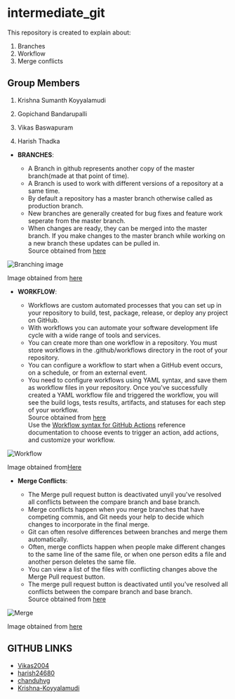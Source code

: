 # intermediate_git
This repository is created to explain about:  
1. Branches
1. Workflow
1. Merge conflicts

## Group Members

1. Krishna Sumanth Koyyalamudi

2. Gopichand Bandarupalli

3. Vikas Baswapuram

4. Harish Thadka

* **BRANCHES**:

  * A Branch in github represents another copy of the master branch(made at that point of time).
  * A Branch is used to work with different versions of a repository at a same time.
  * By default a repository has a master branch otherwise called as production branch.
  * New branches are generally created for bug fixes and feature work seperate from the master branch.
  * When changes are ready, they can be merged into the master branch. If you make changes to the master branch while working on a new branch these updates can be pulled in.  
Source obtained from [here](https://www.w3schools.com/whatis/whatis_github.asp)

![Branching image](https://www.endoflineblog.com/img/oneflow/feature-branch-rebase-and-merge-final.png)

Image obtained from [here](https://www.google.com/imgres?imgurl=https%3A%2F%2Fwww.endoflineblog.com%2Fimg%2Foneflow%2Ffeature-branch-rebase-and-merge-final.png&imgrefurl=https%3A%2F%2Fwww.endoflineblog.com%2Foneflow-a-git-branching-model-and-workflow&docid=_jrO3QeUqnWcBM&tbnid=zLV2BgFsxkl8lM%3A&vet=10ahUKEwjJ1eDF1annAhVMKqwKHffFBkQQMwjLASg4MDg..i&w=580&h=479&bih=625&biw=1366&q=github%20branching%20model&ved=0ahUKEwjJ1eDF1annAhVMKqwKHffFBkQQMwjLASg4MDg&iact=mrc&uact=8)
   
 * **WORKFLOW**:
  
    * Workflows are custom automated processes that you can set up in your repository to build, test, package, release, or deploy any project on GitHub. 
    * With workflows you can automate your software development life cycle with a wide range of tools and services. 
    * You can create more than one workflow in a repository. You must store workflows in the .github/workflows directory in the root of your repository.
    * You can configure a workflow to start when a GitHub event occurs, on a schedule, or from an external event.
    * You need to configure workflows using YAML syntax, and save them as workflow files in your repository. Once you've successfully created a YAML workflow file and triggered the workflow, you will see the build logs, tests results, artifacts, and statuses for each step of your workflow.  
Source obtained from [here](https://help.github.com/en/actions/automating-your-workflow-with-github-actions/configuring-a-workflow#about-workflows)  
Use the [Workflow syntax for GitHub Actions](https://help.github.com/en/actions/automating-your-workflow-with-github-actions/workflow-syntax-for-github-actions) reference documentation to choose events to trigger an action, add actions, and customize your workflow.

![Workflow](https://help.github.com/assets/images/help/repository/annotated-workflow.png)

Image obtained from[Here](https://help.github.com/)



* **Merge Conflicts**:

    * The Merge pull request button is deactivated unyil you've resolved all conflicts between the compare branch and base branch.
    * Merge conflicts happen when you merge branches that have competing commis, and Git needs your help to decide which changes to incorporate in the final merge.
    * Git can often resolve differences between branches and merge them automatically.
    * Often, merge conflicts happen when people make different changes to the same line of the same file, or when one person edits a file and another person deletes the same file.
    * You can view a list of the files with conflicting changes above the Merge Pull request button.
    * The merge pull request button is deactivated until you've resolved all conflicts between the compare branch and base branch.  
Source obtained from [here](https://help.github.com/en/github/collaborating-with-issues-and-pull-requests/about-merge-conflicts)

![Merge](https://github.blog/wp-content/uploads/2018/08/41858001-c7dab2dc-7866-11e8-9e4f-a9198e3e4443.png?fit=792%2C252)

Image obtained from [here](https://github.blog/2018-08-22-merge-conflicts-in-the-classroom/)

## GITHUB LINKS
* [Vikas2004]()
* [harish24680](https://github.com/harish24680?tab=repositories)
* [chanduhvg](https://github.com/chanduhvg)
* [Krishna-Koyyalamudi](https://github.com/Krishna-Koyyalamudi)

